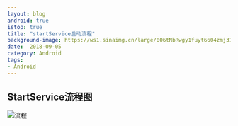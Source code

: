 ```yaml
---
layout: blog 
android: true 
istop: true
title: "startService启动流程" 
background-image: https://ws1.sinaimg.cn/large/006tNbRwgy1fuyt6604zmj31kw2df7wh.jpg
date:  2018-09-05
category: Android 
tags: 
- Android 
---
```




## StartService流程图

![流程](https://ws3.sinaimg.cn/large/006tNbRwgy1fuyt1wzkmmj31kw12s7co.jpg)

















